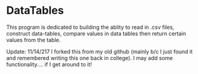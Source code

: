 # DataTables
This program is dedicated to building the ablity to read in .csv files, construct data-tables, compare values in data tables then return certain values from the table.

Update: 11/14/217 I forked this from my old github (mainly b/c I just found it and remembered writing this one back in college). I may add some functionality.... if I get around to it!
